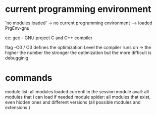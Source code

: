 # current programming environment

'no modules loaded' -> no current programming environment --> loaded PrgEnv-gnu

cc:  gcc - GNU project C and C++ compiler

flag -O0 / O3 defines the optimization Level the compiler runs on ->  the higher the number the stronger the optimization but the more difficult is debugginig


# commands

module list: all modules loaded currentl in the session
module avail: all modules that i can load if needed
module spider: all modules that exist, even hidden ones and different versions (all possible modules and extensions.)


